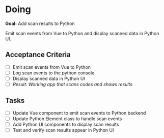 # Doing

**Goal:** Add scan results to Python

Emit scan events from Vue to Python and display scanned data in Python UI.

## Acceptance Criteria

- [ ] Emit scan events from Vue to Python
- [ ] Log scan events to the python console
- [ ] Display scanned data in Python UI
- [ ] *Result: Working app that scans codes and shows results*

## Tasks

- [ ] Update Vue component to emit scan events to Python backend
- [ ] Update Python Element class to handle scan events
- [ ] Add Python UI components to display scan results
- [ ] Test and verify scan results appear in Python UI
